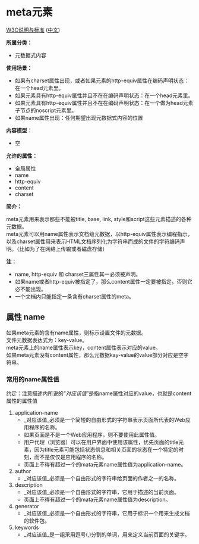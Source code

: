 # meta元素

[W3C说明与标准](http://www.w3.org/TR/html/document-metadata.html#the-meta-element) ([中文](http://www.w3.org/html/ig/zh/wiki/HTML5/semantics#the-meta-element))

__所属分类：__
- 元数据式内容

__使用场景：__
- 如果有charset属性出现，或者如果元素的http-equiv属性在编码声明状态：在一个head元素里。
- 如果元素具有http-equiv属性并且不在在编码声明状态：在一个head元素里。
- 如果元素具有http-equiv属性并且不在在编码声明状态：在一个做为head元素子节点的noscript元素里。
- 如果name属性出现：任何期望出现元数据式内容的位置

__内容模型：__
- 空

__允许的属性：__
- 全局属性
- name
- http-equiv
- content
- charset

__简介：__

meta元素用来表示那些不能被title, base, link, style和script这些元素描述的各种元数据。<br>
meta元素可以用name属性表示文档级元数据，以http-equiv属性表示编程指示，以及charset属性用来表示HTML文档序列化为字符串而成的文件的字符编码声明。（比如为了在网络上传输或者磁盘存储）

__注：__
- name, http-equiv 和 charset三属性其一必须被声明。
- 如果name或者http-equiv被指定了，那么content属性一定要被指定，否则它必不能出现。
- 一个文档内只能指定一条含有charset属性的meta。

## 属性 name

如果meta元素的含有name属性，则标示设置文件的元数据。<br>
文件元数据表达式为：key-value。<br>
meta元素上的name属性表示key，content属性表示对应的value。<br>
如果meta元素没有content属性，那么元数据kay-value的value部分对应是空字符串。

### 常用的name属性值

约定：注意描述内所说的“_对应该值_”是指name属性对应的value，也就是content属性的属性值

1. application-name
    * _对应该值_必须是一个简短的自由形式的字符串表示页面所代表的Web应用程序的名称。
    * 如果页面是不是一个Web应用程序，则不要使用此属性值。
    * 用户代理（浏览器）可以在用户界面中使用该属性，优先页面的title元素，因为title元素可能包括状态信息和相关页面的状态在一个特定的时刻，而不是仅仅是应用程序的名称。
    * 页面上不得有超过一个的mata元素name属性值为application-name。
2. author
    * _对应该值_必须是一个自由形式的字符串给页面的作者之一的名称。
3. description
    * _对应该值_必须是一个自由形式的字符串，它用于描述的当前页面。
    * 页面上不得有超过一个的mata元素name属性值为description。
4. generator
    * _对应该值_必须是一个自由形式的字符串，它用于标识一个用来生成文档的软件包。
5. keywords
     * _对应该值_是一组采用逗号(,)分割的单词，用来定义当前页面的关键字。



